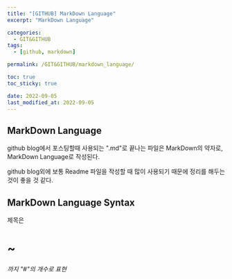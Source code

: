 ```yaml
---
title: "[GITHUB] MarkDown Language"
excerpt: "MarkDown Language"

categories:
  - GIT&GITHUB
tags:
  - [github, markdown]

permalink: /GIT&GITHUB/markdown_language/

toc: true
toc_sticky: true

date: 2022-09-05
last_modified_at: 2022-09-05
---
```


##  MarkDown Language

github blog에서 포스팅할때 사용되는 ".md"로 끝나는 파일은 
MarkDown의 약자로, MarkDown Language로 작성된다. 

github blog외에 보통 Readme 파일을 작성할 때 많이 사용되기 때문에 정리를 해두는 것이 좋을 것 같다.


## MarkDown Language Syntax
제목은 <h1> ~ <h6> 까지 "#"의 개수로 표현


